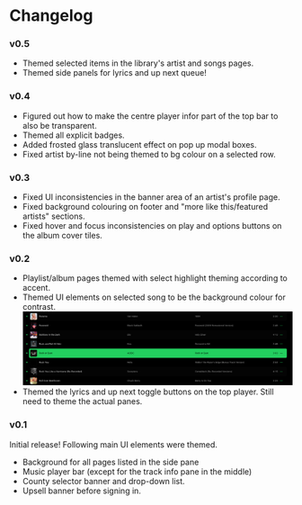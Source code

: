 # Changelog

### v0.5
- Themed selected items in the library's artist and songs pages.
- Themed side panels for lyrics and up next queue!

### v0.4
- Figured out how to make the centre player infor part of the top bar to also be transparent.
- Themed all explicit badges.
- Added frosted glass translucent effect on pop up modal boxes.
- Fixed artist by-line not being themed to bg colour on a selected row.

### v0.3
- Fixed UI inconsistencies in the banner area of an artist's profile page.
- Fixed background colouring on footer and "more like this/featured artists" sections.
- Fixed hover and focus inconsistencies on play and options buttons on the album cover tiles.

### v0.2
- Playlist/album pages themed with select highlight theming according to accent.
- Themed UI elements on selected song to be the background colour for contrast.
![Themed UI of a selected song in a playlist](https://github.com/sprince0031/PitchBlack-UserStyle-themes/raw/master/AppleMusic/screenshots/playlistSelectedSong.png)
- Themed the lyrics and up next toggle buttons on the top player. Still need to theme the actual panes.

### v0.1
Initial release! Following main UI elements were themed.
- Background for all pages listed in the side pane
- Music player bar (except for the track info pane in the middle)
- County selector banner and drop-down list.
- Upsell banner before signing in.